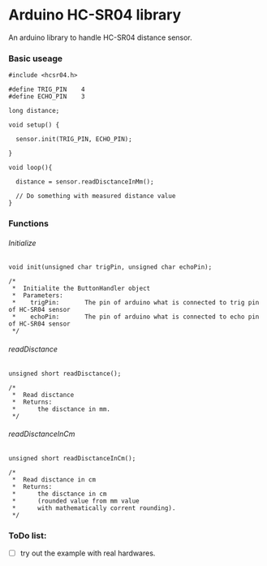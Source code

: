 # Arduino HC-SR04 library

An arduino library to handle HC-SR04 distance sensor.

### Basic useage
```
#include <hcsr04.h>

#define TRIG_PIN    4
#define ECHO_PIN    3

long distance;

void setup() {         

  sensor.init(TRIG_PIN, ECHO_PIN);

}

void loop(){

  distance = sensor.readDisctanceInMm();

  // Do something with measured distance value
}
```

### Functions
###### Initialize
```
void init(unsigned char trigPin, unsigned char echoPin);

/*
 *  Initialite the ButtonHandler object
 *  Parameters:
 *    trigPin:       The pin of arduino what is connected to trig pin of HC-SR04 sensor
 *    echoPin:       The pin of arduino what is connected to echo pin of HC-SR04 sensor
 */
```

###### readDisctance
```
unsigned short readDisctance();

/*
 *  Read disctance
 *  Returns:
 *      the disctance in mm.
 */
```

###### readDisctanceInCm
```
unsigned short readDisctanceInCm();

/*
 *  Read disctance in cm
 *  Returns:
 *      the disctance in cm
 *      (rounded value from mm value
 *      with mathematically corrent rounding).
 */
```

### ToDo list:
- [ ] try out the example with real hardwares.
